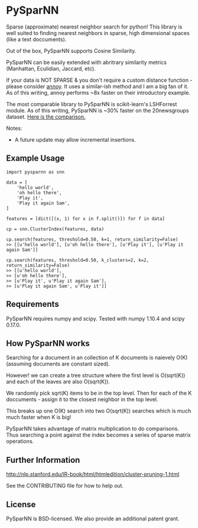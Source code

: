 # PySparNN
Sparse (approximate) nearest neighbor search for python! This library is well suited to finding nearest neighbors in sparse, high dimensional spaces (like a text doccuments). 

Out of the box, PySparNN supports Cosine Similarity.

PySparNN can be easily extended with abritrary similarity metrics (Manhattan, Eculidian, Jaccard, etc).

If your data is NOT SPARSE & you don't require a custom distance function - please consider [annoy](https://github.com/spotify/annoy). 
It uses a similar-ish method and I am a big fan of it. As of this writing, annoy performs ~8x faster on their introductory example. 

The most comparable library to PySparNN is scikit-learn's LSHForrest module. As of this writing, PySparNN is ~30% faster on the 20newsgroups dataset. [Here is the comparison.](https://github.com/facebook/PySparNN/blob/master/sparse_search_comparison.ipynb)

Notes:
* A future update may allow incremental insertions.

## Example Usage
```
import pysparnn as snn

data = [
    'hello world',
    'oh hello there',
    'Play it',
    'Play it again Sam',
]    

features = [dict([(x, 1) for x in f.split()]) for f in data]

cp = snn.ClusterIndex(features, data)

cp.search(features, threshold=0.50, k=1, return_similarity=False)
>> [[u'hello world'], [u'oh hello there'], [u'Play it'], [u'Play it again Sam']]

cp.search(features, threshold=0.50, k_clusters=2, k=2, return_similarity=False)
>> [[u'hello world'],
>> [u'oh hello there'],
>> [u'Play it', u'Play it again Sam'],
>> [u'Play it again Sam', u'Play it']]

```

## Requirements
PySparNN requires numpy and scipy. Tested with numpy 1.10.4 and scipy 0.17.0.

## How PySparNN works
Searching for a document in an collection of K documents is naievely O(K) (assuming documents are constant sized). 

However! we can create a tree structure where the first level is O(sqrt(K)) and each of the leaves are also O(sqrt(K)).

We randomly pick sqrt(K) items to be in the top level. Then for each of the K doccuments - assign it to the closest neighbor in the top
level.

This breaks up one O(K) search into two O(sqrt(K)) searches which is much much faster when K is big!

PySparNN takes advantage of matrix multiplication to do comparisons. Thus searching a point against the index becomes a series of sparse matrix operations.

## Further Information
http://nlp.stanford.edu/IR-book/html/htmledition/cluster-pruning-1.html

See the CONTRIBUTING file for how to help out.

## License
PySparNN is BSD-licensed. We also provide an additional patent grant.
